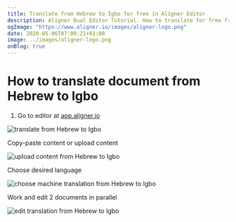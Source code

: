 ```yaml
---
title: Translate from Hebrew to Igbo for free in Aligner Editor
description: Aligner Dual Editor Tutorial. How to translate for free from Hebrew to Igbo. Aligner is multilingual document management platform. 
ogImage: "https://www.aligner.io/images/aligner-logo.png"
date: 2020-05-06T07:09:21+03:00
image: ../images/aligner-logo.png
onBlog: true
---
```


# How to translate document from Hebrew to Igbo

1. Go to editor at [app.aligner.io](https://app.aligner.io "Aligner App web page")

![translate from Hebrew to Igbo](../aligner-blank-editor.png "translate from Hebrew to Igbo")

Copy-paste content or upload content

![upload content from Hebrew to Igbo](../aligner-uploaded-document.png "upload content from Hebrew to Igbo")

Choose desired language

![choose machine translation from Hebrew to Igbo](../aligner-language-dropdown.png "choose machine translation from Hebrew to Igbo")

Work and edit 2 documents in parallel

![edit translation from Hebrew to Igbo](../aligner-double-sitded-editor.png "edit translation from Hebrew to Igbo")

